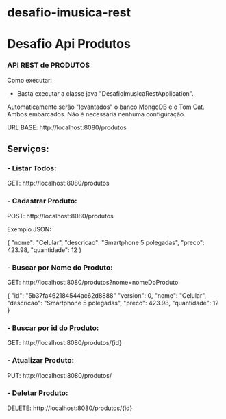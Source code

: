 # desafio-imusica-rest
# Desafio Api Produtos

### API REST de PRODUTOS

Como executar: 

- Basta executar a classe java "DesafioImusicaRestApplication". 

Automaticamente serão "levantados" o banco MongoDB e o Tom Cat. Ambos embarcados. Não é necessária nenhuma configuração.

URL BASE: http://localhost:8080/produtos

## Serviços: 

### - Listar Todos:

GET: http://localhost:8080/produtos

### - Cadastrar Produto: 

POST: http://localhost:8080/produtos

Exemplo JSON:

{
	"nome": "Celular",
	"descricao": "Smartphone 5 polegadas",
	"preco": 423.98,
	"quantidade": 12
}

### - Buscar por Nome do Produto: 

GET: http://localhost:8080/produtos?nome=nomeDoProduto

{
  "id": "5b37fa462184544ac62d8888"
  "version": 0,
	"nome": "Celular",
	"descricao": "Smartphone 5 polegadas",
	"preco": 423.98,
	"quantidade": 12
}

### - Buscar por id do Produto: 

GET: http://localhost:8080/produtos/{id}

### - Atualizar Produto:

PUT: http://localhost:8080/produtos/

### - Deletar Produto:

DELETE: http://localhost:8080/produtos/{id}


